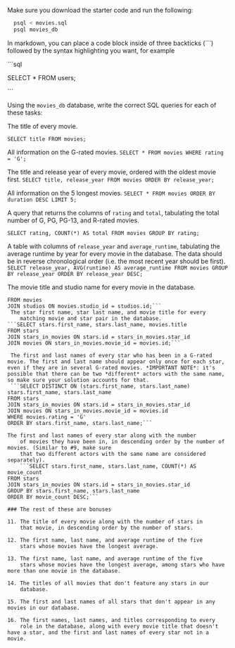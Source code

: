 Make sure you download the starter code and run the following:

```sh
  psql < movies.sql
  psql movies_db
```

In markdown, you can place a code block inside of three backticks (```) followed by the syntax highlighting you want, for example

\```sql

SELECT \* FROM users;

\```

Using the `movies_db` database, write the correct SQL queries for each of these tasks:

The title of every movie.


```SELECT title FROM movies;```

All information on the G-rated movies.
```SELECT * FROM movies WHERE rating = 'G';```

 The title and release year of every movie, ordered with the
    oldest movie first.
```SELECT title, release_year FROM movies ORDER BY release_year;```

    
 All information on the 5 longest movies.
```SELECT * FROM movies ORDER BY duration DESC LIMIT 5;```


  A query that returns the columns of `rating` and `total`, tabulating the
    total number of G, PG, PG-13, and R-rated movies.
    
    SELECT rating, COUNT(*) AS total FROM movies GROUP BY rating;

 A table with columns of `release_year` and `average_runtime`,
    tabulating the average runtime by year for every movie in the database. The data should be in reverse chronological order (i.e. the most recent year should be first).
    ```SELECT release_year, AVG(runtime) AS average_runtime
FROM movies
GROUP BY release_year
ORDER BY release_year DESC;```


 The movie title and studio name for every movie in the
    database.
```SELECT movies.title, studios.name AS studio_name
FROM movies
JOIN studios ON movies.studio_id = studios.id;```
 The star first name, star last name, and movie title for every
    matching movie and star pair in the database.
```SELECT stars.first_name, stars.last_name, movies.title
FROM stars
JOIN stars_in_movies ON stars.id = stars_in_movies.star_id
JOIN movies ON stars_in_movies.movie_id = movies.id;```

 The first and last names of every star who has been in a G-rated movie. The first and last name should appear only once for each star, even if they are in several G-rated movies. *IMPORTANT NOTE*: it's possible that there can be two *different* actors with the same name, so make sure your solution accounts for that.
 ```SELECT DISTINCT ON (stars.first_name, stars.last_name) stars.first_name, stars.last_name
FROM stars
JOIN stars_in_movies ON stars.id = stars_in_movies.star_id
JOIN movies ON stars_in_movies.movie_id = movies.id
WHERE movies.rating = 'G'
ORDER BY stars.first_name, stars.last_name;```

The first and last names of every star along with the number
    of movies they have been in, in descending order by the number of movies. (Similar to #9, make sure
    that two different actors with the same name are considered separately).
    ```SELECT stars.first_name, stars.last_name, COUNT(*) AS movie_count
FROM stars
JOIN stars_in_movies ON stars.id = stars_in_movies.star_id
GROUP BY stars.first_name, stars.last_name
ORDER BY movie_count DESC;```

### The rest of these are bonuses

11. The title of every movie along with the number of stars in
    that movie, in descending order by the number of stars.

12. The first name, last name, and average runtime of the five
    stars whose movies have the longest average.

13. The first name, last name, and average runtime of the five
    stars whose movies have the longest average, among stars who have more than one movie in the database.

14. The titles of all movies that don't feature any stars in our
    database.

15. The first and last names of all stars that don't appear in any movies in our database.

16. The first names, last names, and titles corresponding to every
    role in the database, along with every movie title that doesn't have a star, and the first and last names of every star not in a movie.
